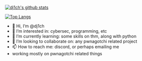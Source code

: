 [![dj1ch's github stats](https://github-readme-stats.vercel.app/api?username=dj1ch&layout=compact&theme=dark)](https://github.com/yushi1007)

[![Top Langs](https://github-readme-stats.vercel.app/api/top-langs/?username=dj1ch&layout=compact&theme=dark)](https://github.com/yushi1007)

- 👋 Hi, I’m @dj1ch
- 👀 I’m interested in: cybersec, programming, etc
- 🌱 I’m currently learning: some skills on thm, along with python
- 💞️ I’m looking to collaborate on: any pwnagotchi related project
- 📫 How to reach me: discord, or perhaps emailing me
- working mostly on pwnagotchi related things

<!---
dj1ch/dj1ch is a ✨ special ✨ repository because its `README.md` (this file) appears on your GitHub profile.
You can click the Preview link to take a look at your changes.
--->
